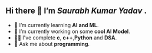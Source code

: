 ## Hi there 👋  I’m ***Saurabh Kumar Yadav*** .
- 🌱 I’m currently learning **AI and ML**.
- 🔭 I’m currently working on some **cool AI Model**.
- 🧑‍💻 I've complete **c**, **c++**,**Python** and **DSA**.
- 💬 Ask me about **programming**.
  
<!--
**saurabhmlexplorer/saurabhmlexplorer** is a ✨ _special_ ✨ repository because its `README.md` (this file) appears on your GitHub profile.

Here are some ideas to get you started:

- 🔭 I’m currently working on ...
- 🌱 I’m currently learning ...
- 👯 I’m looking to collaborate on ...
- 🤔 I’m looking for help with ...
- 💬 Ask me about ...
- 📫 How to reach me: ...
- 😄 Pronouns: ...
- ⚡ Fun fact: ...
-->
